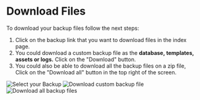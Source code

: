 # Download Files

To download your backup files follow the next steps:

1.  Click on the backup link that you want to download files in the index page.
2.  You could download a custom backup file as the **database, templates, assets or logs.** Click on the "Download" button.
3.  You could also be able to download all the backup files on a zip file, Click on the "Download all" button in the top right of the screen.

![Select your Backup](https://enupal.com/assets/docs/5-enupal-backup-docs.png)
![Download custom backup file](https://enupal.com/assets/docs/6-enupal-backup-docs.png)
![Download all backup files](https://enupal.com/assets/docs/7-enupal-backup-docs.png)